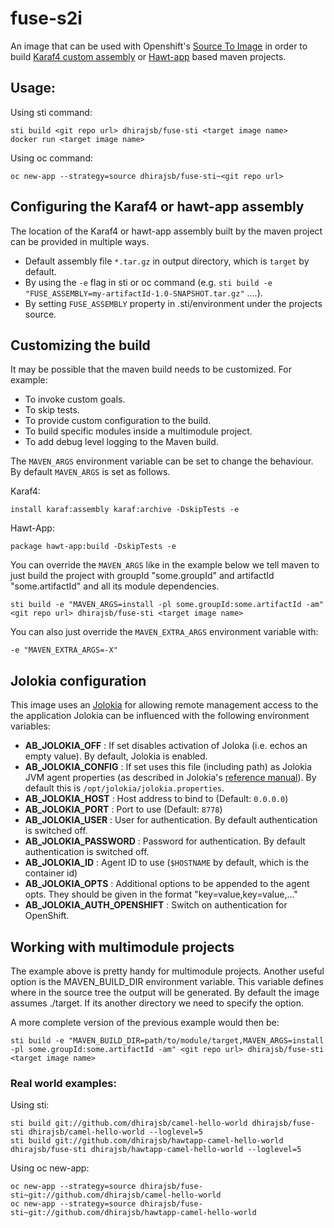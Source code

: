 # fuse-s2i

An image that can be used with Openshift's [Source To Image](https://docs.openshift.com/enterprise/3.0/creating_images/s2i.html) in order to build
[Karaf4 custom assembly](https://karaf.apache.org/manual/latest/developers-guide/custom-distribution.html) or
[Hawt-app](https://github.com/jboss-fuse/hawt-app) based maven projects.

## Usage:

Using sti command:

	sti build <git repo url> dhirajsb/fuse-sti <target image name>
	docker run <target image name>

Using oc command:

    oc new-app --strategy=source dhirajsb/fuse-sti~<git repo url>

## Configuring the Karaf4 or hawt-app assembly

The location of the Karaf4 or hawt-app assembly built by the maven project can be provided in multiple ways.

- Default assembly file `*.tar.gz` in output directory, which is `target` by default.
- By using the `-e` flag in sti or oc command (e.g. `sti build -e "FUSE_ASSEMBLY=my-artifactId-1.0-SNAPSHOT.tar.gz"` ....).
- By setting `FUSE_ASSEMBLY` property in .sti/environment under the projects source.

## Customizing the build

It may be possible that the maven build needs to be customized. For example:

- To invoke custom goals.
- To skip tests.
- To provide custom configuration to the build.
- To build specific modules inside a multimodule project.
- To add debug level logging to the Maven build.

The `MAVEN_ARGS` environment variable can be set to change the behaviour. By default `MAVEN_ARGS` is set as follows.

Karaf4:

    install karaf:assembly karaf:archive -DskipTests -e

Hawt-App:

    package hawt-app:build -DskipTests -e

You can override the `MAVEN_ARGS` like in the example below we tell maven to just build the project with groupId "some.groupId" and artifactId "some.artifactId" and all its module dependencies.

	sti build -e "MAVEN_ARGS=install -pl some.groupId:some.artifactId -am" <git repo url> dhirajsb/fuse-sti <target image name>

You can also just override the `MAVEN_EXTRA_ARGS` environment variable with:

    -e "MAVEN_EXTRA_ARGS=-X"

## Jolokia configuration

This image uses an [Jolokia](http://www.jolokia.org) for allowing remote management access to the the application
Jolokia can be influenced with the following environment variables:

* **AB_JOLOKIA_OFF** : If set disables activation of Joloka (i.e. echos an empty value). By default, Jolokia is enabled.
* **AB_JOLOKIA_CONFIG** : If set uses this file (including path) as Jolokia JVM agent properties (as described 
  in Jolokia's [reference manual](http://www.jolokia.org/reference/html/agents.html#agents-jvm)). 
  By default this is `/opt/jolokia/jolokia.properties`. 
* **AB_JOLOKIA_HOST** : Host address to bind to (Default: `0.0.0.0`)
* **AB_JOLOKIA_PORT** : Port to use (Default: `8778`)
* **AB_JOLOKIA_USER** : User for authentication. By default authentication is switched off.
* **AB_JOLOKIA_PASSWORD** : Password for authentication. By default authentication is switched off.
* **AB_JOLOKIA_ID** : Agent ID to use (`$HOSTNAME` by default, which is the container id)
* **AB_JOLOKIA_OPTS**  : Additional options to be appended to the agent opts. They should be given in the format 
  "key=value,key=value,..."
* **AB_JOLOKIA_AUTH_OPENSHIFT** : Switch on authentication for OpenShift. 

## Working with multimodule projects

The example above is pretty handy for multimodule projects. Another useful option is the MAVEN_BUILD_DIR environment variable. This variable defines where in the source tree the output will be generated.
By default the image assumes ./target. If its another directory we need to specify the option.

A more complete version of the previous example would then be:

	sti build -e "MAVEN_BUILD_DIR=path/to/module/target,MAVEN_ARGS=install -pl some.groupId:some.artifactId -am" <git repo url> dhirajsb/fuse-sti <target image name>

### Real world examples:

Using sti:

	sti build git://github.com/dhirajsb/camel-hello-world dhirajsb/fuse-sti dhirajsb/camel-hello-world --loglevel=5
	sti build git://github.com/dhirajsb/hawtapp-camel-hello-world dhirajsb/fuse-sti dhirajsb/hawtapp-camel-hello-world --loglevel=5

Using oc new-app:

    oc new-app --strategy=source dhirajsb/fuse-sti~git://github.com/dhirajsb/camel-hello-world
    oc new-app --strategy=source dhirajsb/fuse-sti~git://github.com/dhirajsb/hawtapp-camel-hello-world